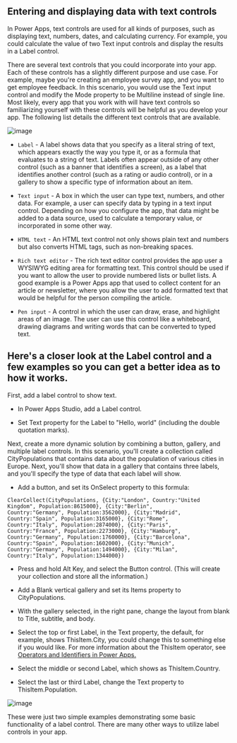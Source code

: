 ## Entering and displaying data with text controls

In Power Apps, text controls are used for all kinds of purposes, such as displaying text, numbers, dates, and calculating currency. For example, you could calculate the value of two Text input controls and display the results in a Label control.

There are several text controls that you could incorporate into your app. Each of these controls has a slightly different purpose and use case. For example, maybe you're creating an employee survey app, and you want to get employee feedback. In this scenario, you would use the Text input control and modify the Mode property to be Multiline instead of single line. Most likely, every app that you work with will have text controls so familiarizing yourself with these controls will be helpful as you develop your app. The following list details the different text controls that are available.


![image](https://github.com/adeleke123/Power-Platform/assets/51156057/88429200-ef1f-4c13-bc88-d8a538272ae9)

+ `Label` - A label shows data that you specify as a literal string of text, which appears exactly the way you type it, or as a formula that evaluates to a string of text. Labels often appear outside of any other control (such as a banner that identifies a screen), as a label that identifies another control (such as a rating or audio control), or in a gallery to show a specific type of information about an item.

+ `Text input` - A box in which the user can type text, numbers, and other data. For example, a user can specify data by typing in a text input control. Depending on how you configure the app, that data might be added to a data source, used to calculate a temporary value, or incorporated in some other way.

+ `HTML text` - An HTML text control not only shows plain text and numbers but also converts HTML tags, such as non-breaking spaces.

+ `Rich text editor` - The rich text editor control provides the app user a WYSIWYG editing area for formatting text. This control should be used if you want to allow the user to provide numbered lists or bullet lists. A good example is a Power Apps app that used to collect content for an article or newsletter, where you allow the user to add formatted text that would be helpful for the person compiling the article.

+ `Pen input` - A control in which the user can draw, erase, and highlight areas of an image. The user can use this control like a whiteboard, drawing diagrams and writing words that can be converted to typed text.

## Here's a closer look at the Label control and a few examples so you can get a better idea as to how it works.

First, add a label control to show text.

+ In Power Apps Studio, add a Label control.

+ Set Text property for the Label to "Hello, world" (including the double quotation marks).

Next, create a more dynamic solution by combining a button, gallery, and multiple label controls. In this scenario, you'll create a collection called CityPopulations that contains data about the population of various cities in Europe. Next, you'll show that data in a gallery that contains three labels, and you'll specify the type of data that each label will show.

+ Add a button, and set its OnSelect property to this formula:

```
ClearCollect(CityPopulations, {City:"London", Country:"United
Kingdom", Population:8615000}, {City:"Berlin",
Country:"Germany", Population:3562000}, {City:"Madrid",
Country:"Spain", Population:3165000}, {City:"Rome",
Country:"Italy", Population:2874000}, {City:"Paris",
Country:"France", Population:2273000}, {City:"Hamburg",
Country:"Germany", Population:1760000}, {City:"Barcelona",
Country:"Spain", Population:1602000}, {City:"Munich",
Country:"Germany", Population:1494000}, {City:"Milan",
Country:"Italy", Population:1344000})

```
+ Press and hold Alt Key, and select the Button control. (This will create your collection and store all the information.)

+ Add a Blank vertical gallery and set its Items property to CityPopulations.

+ With the gallery selected, in the right pane, change the layout from blank to Title, subtitle, and body.

+ Select the top or first Label, in the Text property, the default, for example, shows ThisItem.City, you could change this to something else if you would like. For more information about the ThisItem operator, see [Operators and Identifiers in Power Apps.](https://learn.microsoft.com/en-us/power-platform/power-fx/reference/operators)

+ Select the middle or second Label, which shows as ThisItem.Country.

+ Select the last or third Label, change the Text property to ThisItem.Population.

![image](https://github.com/adeleke123/Power-Platform/assets/51156057/72186ade-a71e-4945-8610-566d32386865)

These were just two simple examples demonstrating some basic functionality of a label control. There are many other ways to utilize label controls in your app.


